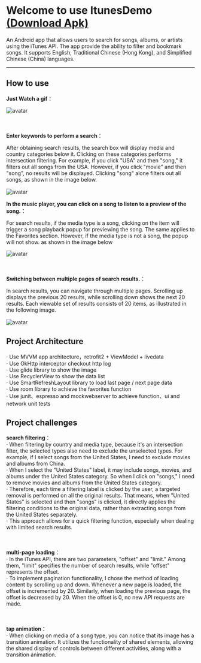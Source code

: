 # Welcome to use ItunesDemo [(Download Apk)](https://github.com/JackenLiu/ItunesDemo/blob/main/file/app-debug.apk)

An Android app that allows users to search for songs, albums, or artists using the iTunes API. The app provide the ability to filter and bookmark songs. It supports English, Traditional Chinese (Hong Kong), and Simplified Chinese (China) languages.

---

## How to use

**Just Watch a gif**：

![avatar](https://github.com/JackenLiu/ItunesDemo/blob/main/file/preview.gif)

ㅤ
ㅤ
ㅤ
ㅤ
ㅤ
ㅤ


**Enter keywords to perform a search**：

After obtaining search results, the search box will display media and country categories below it. Clicking on these categories performs intersection filtering. For example, if you click "USA" and then "song," it filters out all songs from the USA. However, if you click "movie" and then "song", no results will be displayed. Clicking "song" alone filters out all songs, as shown in the image below.

![avatar](https://github.com/JackenLiu/ItunesDemo/blob/main/file/Screenshot_1.jpg)
ㅤ
ㅤ
ㅤ
ㅤ
ㅤ
ㅤ
ㅤ


**In the music player, you can click on a song to listen to a preview of the song.**：

For search results, if the media type is a song, clicking on the item will trigger a song playback popup for previewing the song. The same applies to the Favorites section. However, if the media type is not a song, the popup will not show. as shown in the image below

![avatar](https://github.com/JackenLiu/ItunesDemo/blob/main/file/Screenshot_2.jpg)

ㅤ
ㅤ
ㅤ
ㅤ
ㅤ
ㅤ


**Switching between multiple pages of search results.**：

In search results, you can navigate through multiple pages. Scrolling up displays the previous 20 results, while scrolling down shows the next 20 results. Each viewable set of results consists of 20 items, as illustrated in the following image.

![avatar](https://github.com/JackenLiu/ItunesDemo/blob/main/file/Screenshot_3.jpg)
ㅤ
ㅤ
ㅤ
ㅤ
ㅤ
ㅤ

## Project Architecture

· Use MVVM app architecture，retrofit2 + ViewModel + livedata<br>
· Use OkHttp interceptor checkout http log<br>
· Use glide library  to show the image<br>
· Use RecyclerView to show the data list<br>
· Use SmartRefreshLayout library to load last page / next page data<br>
· Use room library to achieve the favorites function<br>
· Use junit、espresso and mockwebserver to achieve function、ui and network unit tests
ㅤ
ㅤ
ㅤ
ㅤ
ㅤ
ㅤ
ㅤ
ㅤ
ㅤ

## Project challenges

**search filtering**：<br>
· When filtering by country and media type, because it's an intersection filter, the selected types also need to exclude the unselected types. For example, if I select songs from the United States, I need to exclude movies and albums from China.<br>
· When I select the "United States" label, it may include songs, movies, and albums under the United States category. So when I click on "songs," I need to remove movies and albums from the United States category.<br>
· Therefore, each time a filtering label is clicked by the user, a targeted removal is performed on all the original results. That means, when "United States" is selected and then "songs" is clicked, it directly applies the filtering conditions to the original data, rather than extracting songs from the United States separately. <br>
· This approach allows for a quick filtering function, especially when dealing with limited search results.

ㅤ
ㅤ
ㅤ
ㅤ

**multi-page loading**：<br>
· In the iTunes API, there are two parameters, "offset" and "limit." Among them, "limit" specifies the number of search results, while "offset" represents the offset.<br>
· To implement pagination functionality, I chose the method of loading content by scrolling up and down. Whenever a new page is loaded, the offset is incremented by 20. Similarly, when loading the previous page, the offset is decreased by 20. When the offset is 0, no new API requests are made.<br>

ㅤ
ㅤ
ㅤ

**tap animation**：<br>
· When clicking on media of a song type, you can notice that its image has a transition animation. It utilizes the functionality of shared elements, allowing the shared display of controls between different activities, along with a transition animation.<br>

ㅤ
ㅤ
ㅤ
ㅤ
ㅤ
ㅤ

